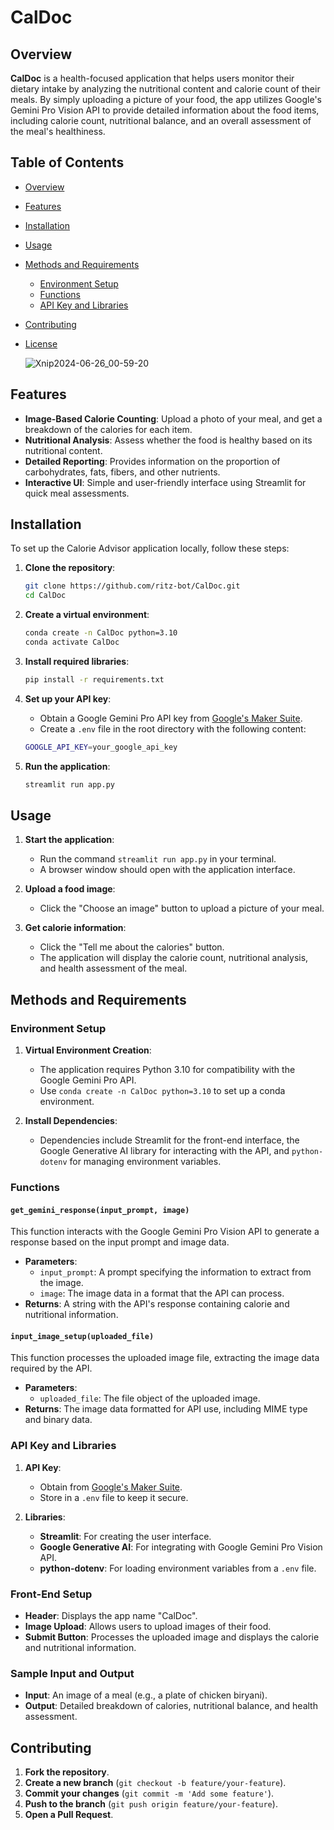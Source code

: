 # CalDoc

## Overview

**CalDoc** is a health-focused application that helps users monitor their dietary intake by analyzing the nutritional content and calorie count of their meals. By simply uploading a picture of your food, the app utilizes Google's Gemini Pro Vision API to provide detailed information about the food items, including calorie count, nutritional balance, and an overall assessment of the meal's healthiness.

## Table of Contents
- [Overview](#overview)
- [Features](#features)
- [Installation](#installation)
- [Usage](#usage)
- [Methods and Requirements](#methods-and-requirements)
  - [Environment Setup](#environment-setup)
  - [Functions](#functions)
  - [API Key and Libraries](#api-key-and-libraries)
- [Contributing](#contributing)
- [License](#license)

  ![Xnip2024-06-26_00-59-20](https://github.com/ritz-bot/CalDoc/assets/55766032/20a27107-8930-4bce-b58c-182658d5582e)

## Features
- **Image-Based Calorie Counting**: Upload a photo of your meal, and get a breakdown of the calories for each item.
- **Nutritional Analysis**: Assess whether the food is healthy based on its nutritional content.
- **Detailed Reporting**: Provides information on the proportion of carbohydrates, fats, fibers, and other nutrients.
- **Interactive UI**: Simple and user-friendly interface using Streamlit for quick meal assessments.

## Installation

To set up the Calorie Advisor application locally, follow these steps:

1. **Clone the repository**:
    ```bash
    git clone https://github.com/ritz-bot/CalDoc.git
    cd CalDoc
    ```

2. **Create a virtual environment**:
    ```bash
    conda create -n CalDoc python=3.10
    conda activate CalDoc
    ```

3. **Install required libraries**:
    ```bash
    pip install -r requirements.txt
    ```

4. **Set up your API key**:
    - Obtain a Google Gemini Pro API key from [Google's Maker Suite](https://makersuite.google.com/).
    - Create a `.env` file in the root directory with the following content:
    ```bash
    GOOGLE_API_KEY=your_google_api_key
    ```

5. **Run the application**:
    ```bash
    streamlit run app.py
    ```

## Usage

1. **Start the application**:
    - Run the command `streamlit run app.py` in your terminal.
    - A browser window should open with the application interface.

2. **Upload a food image**:
    - Click the "Choose an image" button to upload a picture of your meal.

3. **Get calorie information**:
    - Click the "Tell me about the calories" button.
    - The application will display the calorie count, nutritional analysis, and health assessment of the meal.

## Methods and Requirements

### Environment Setup

1. **Virtual Environment Creation**:
    - The application requires Python 3.10 for compatibility with the Google Gemini Pro API.
    - Use `conda create -n CalDoc python=3.10` to set up a conda environment.

2. **Install Dependencies**:
    - Dependencies include Streamlit for the front-end interface, the Google Generative AI library for interacting with the API, and `python-dotenv` for managing environment variables.

### Functions

#### `get_gemini_response(input_prompt, image)`

This function interacts with the Google Gemini Pro Vision API to generate a response based on the input prompt and image data.

- **Parameters**:
  - `input_prompt`: A prompt specifying the information to extract from the image.
  - `image`: The image data in a format that the API can process.
- **Returns**: A string with the API's response containing calorie and nutritional information.

#### `input_image_setup(uploaded_file)`

This function processes the uploaded image file, extracting the image data required by the API.

- **Parameters**:
  - `uploaded_file`: The file object of the uploaded image.
- **Returns**: The image data formatted for API use, including MIME type and binary data.

### API Key and Libraries

1. **API Key**:
    - Obtain from [Google's Maker Suite](https://makersuite.google.com/).
    - Store in a `.env` file to keep it secure.

2. **Libraries**:
    - **Streamlit**: For creating the user interface.
    - **Google Generative AI**: For integrating with Google Gemini Pro Vision API.
    - **python-dotenv**: For loading environment variables from a `.env` file.

### Front-End Setup

- **Header**: Displays the app name "CalDoc".
- **Image Upload**: Allows users to upload images of their food.
- **Submit Button**: Processes the uploaded image and displays the calorie and nutritional information.

### Sample Input and Output

- **Input**: An image of a meal (e.g., a plate of chicken biryani).
- **Output**: Detailed breakdown of calories, nutritional balance, and health assessment.

## Contributing

1. **Fork the repository**.
2. **Create a new branch** (`git checkout -b feature/your-feature`).
3. **Commit your changes** (`git commit -m 'Add some feature'`).
4. **Push to the branch** (`git push origin feature/your-feature`).
5. **Open a Pull Request**.



